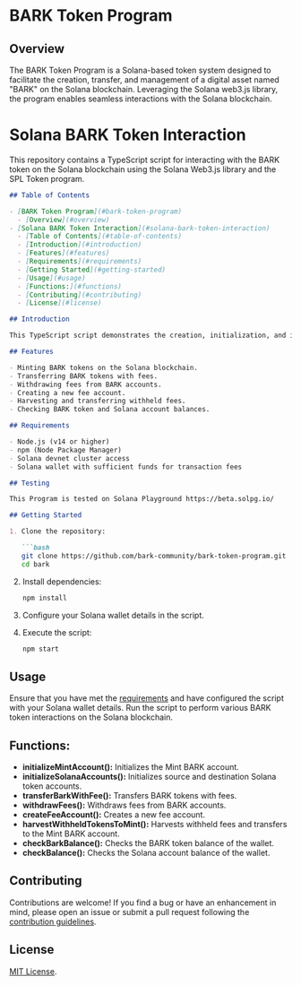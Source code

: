 # BARK Token Program

## Overview

The BARK Token Program is a Solana-based token system designed to facilitate the creation, transfer, and management of a digital asset named "BARK" on the Solana blockchain. Leveraging the Solana web3.js library, the program enables seamless interactions with the Solana blockchain.

# Solana BARK Token Interaction

This repository contains a TypeScript script for interacting with the BARK token on the Solana blockchain using the Solana Web3.js library and the SPL Token program.

```markdown
## Table of Contents

- [BARK Token Program](#bark-token-program)
  - [Overview](#overview)
- [Solana BARK Token Interaction](#solana-bark-token-interaction)
  - [Table of Contents](#table-of-contents)
  - [Introduction](#introduction)
  - [Features](#features)
  - [Requirements](#requirements)
  - [Getting Started](#getting-started)
  - [Usage](#usage)
  - [Functions:](#functions)
  - [Contributing](#contributing)
  - [License](#license)

## Introduction

This TypeScript script demonstrates the creation, initialization, and interaction with a custom token (BARK) on the Solana blockchain. It covers various functions, including minting, transferring tokens with fees, fee withdrawal, and more.

## Features

- Minting BARK tokens on the Solana blockchain.
- Transferring BARK tokens with fees.
- Withdrawing fees from BARK accounts.
- Creating a new fee account.
- Harvesting and transferring withheld fees.
- Checking BARK token and Solana account balances.

## Requirements

- Node.js (v14 or higher)
- npm (Node Package Manager)
- Solana devnet cluster access
- Solana wallet with sufficient funds for transaction fees

## Testing

This Program is tested on Solana Playground https://beta.solpg.io/

## Getting Started

1. Clone the repository:

   ```bash
   git clone https://github.com/bark-community/bark-token-program.git
   cd bark
   ```

2. Install dependencies:

   ```bash
   npm install
   ```

3. Configure your Solana wallet details in the script.

4. Execute the script:

   ```bash
   npm start
   ```

## Usage

Ensure that you have met the [requirements](#requirements) and have configured the script with your Solana wallet details. Run the script to perform various BARK token interactions on the Solana blockchain.

## Functions:

- **initializeMintAccount():** Initializes the Mint BARK account.
- **initializeSolanaAccounts():** Initializes source and destination Solana token accounts.
- **transferBarkWithFee():** Transfers BARK tokens with fees.
- **withdrawFees():** Withdraws fees from BARK accounts.
- **createFeeAccount():** Creates a new fee account.
- **harvestWithheldTokensToMint():** Harvests withheld fees and transfers to the Mint BARK account.
- **checkBarkBalance():** Checks the BARK token balance of the wallet.
- **checkBalance():** Checks the Solana account balance of the wallet.

## Contributing

Contributions are welcome! If you find a bug or have an enhancement in mind, please open an issue or submit a pull request following the [contribution guidelines](CONTRIBUTING.md).

## License

[MIT License](LICENSE).
